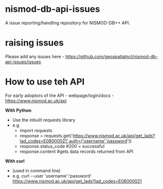 # nismod-db-api-issues
A issue reporting/handling repository for NISMOD-DB++ API.

# raising issues
Please add any issues here - https://github.com/geospatialncl/nismod-db-api-issues/issues

# How to use teh API

For early adoptors of the API - webpage/login/docs - https://www.nismod.ac.uk/api

**With Python**
  - Use the inbuilt requests library
  - e.g.
    - import requests  
    - response = requests.get('https://www.nismod.ac.uk/api/get_lads?lad_codes=E08000021',auth=('username','password'))  
    - response.status_code #200 = successful  
    - response.content #gets data records returned from API
    
**With curl**
  - (used in command line)
  - e.g.
    curl --user 'username':'password' https://www.nismod.ac.uk/api/get_lads?lad_codes=E08000021
